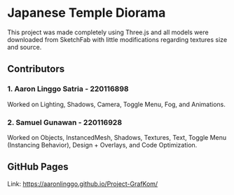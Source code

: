 # Japanese Temple Diorama
This project was made completely using Three.js and all models were downloaded from SketchFab with little modifications regarding textures size and source.

## Contributors
### 1. Aaron Linggo Satria - 220116898
Worked on Lighting, Shadows, Camera, Toggle Menu, Fog, and Animations.

### 2. Samuel Gunawan - 220116928
Worked on Objects, InstancedMesh, Shadows, Textures, Text, Toggle Menu (Instancing Behavior), Design + Overlays, and Code Optimization.

## GitHub Pages
Link: https://aaronlinggo.github.io/Project-GrafKom/
